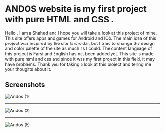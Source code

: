 
# ANDOS website is my first project with pure HTML and CSS . 
Hello . I am a Shahed and I hope you will take a look at this project of mine.
This site offers apps and games for Android and IOS.
The main idea of ​​this project was inspired by the site farsroid.ir, but I tried to change the design and color palette of the site as much as I could.
The content language of this project is Farsi and English has not been added yet.
This site is made with pure html and css and since it was my first project in this field, it may have problems.
Thank you for taking a look at this project and telling me your thoughts about it.


## Screenshots

![Andos (1)](https://github.com/Shahed-Forooghi/Andos/assets/157359997/9cd6993f-bc57-44fb-b8d2-5dc9369202ae)

---

![Andos (2)](https://github.com/Shahed-Forooghi/Andos/assets/157359997/5f621c2f-104d-4c5a-bc95-13875403aedb)


---

![Andos (5)](https://github.com/Shahed-Forooghi/Andos/assets/157359997/8d71c011-2254-4a2a-93ba-b86839d556cc)
